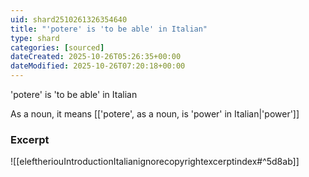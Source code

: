 ```yaml
---
uid: shard2510261326354640
title: "'potere' is 'to be able' in Italian"
type: shard
categories: [sourced]
dateCreated: 2025-10-26T05:26:35+00:00
dateModified: 2025-10-26T07:20:18+00:00
---
```

'potere' is 'to be able' in Italian

As a noun, it means [['potere', as a noun, is 'power' in Italian|'power']]
### Excerpt
![[eleftheriouIntroductionItalianignorecopyrightexcerptindex#^5d8ab]]